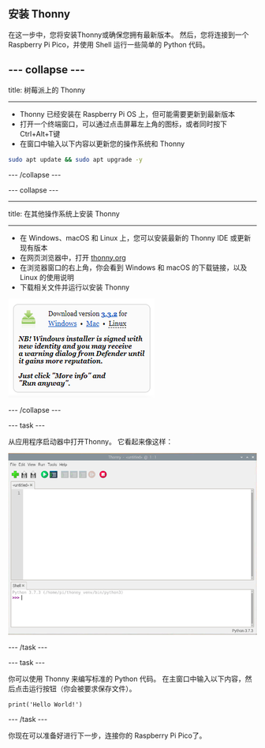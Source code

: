 ## 安装 Thonny

在这一步中，您将安装Thonny或确保您拥有最新版本。 然后，您将连接到一个 Raspberry Pi Pico，并使用 Shell 运行一些简单的 Python 代码。

--- collapse ---
---

title: 树莓派上的 Thonny

---
- Thonny 已经安装在 Raspberry Pi OS 上，但可能需要更新到最新版本
- 打开一个终端窗口，可以通过点击屏幕左上角的图标，或者同时按下Ctrl+Alt+T键
- 在窗口中输入以下内容以更新您的操作系统和 Thonny

```bash
sudo apt update && sudo apt upgrade -y
```

--- /collapse ---

--- collapse ---

---

title: 在其他操作系统上安装 Thonny

---

- 在 Windows、macOS 和 Linux 上，您可以安装最新的 Thonny IDE 或更新现有版本
- 在网页浏览器中，打开 [thonny.org](https://thonny.org/)
- 在浏览器窗口的右上角，你会看到 Windows 和 macOS 的下载链接，以及 Linux 的使用说明
- 下载相关文件并运行以安装 Thonny

![从 thonny 网站下载的说明](images/thonny-site.png)

--- /collapse ---

--- task ---

从应用程序启动器中打开Thonny。 它看起来像这样：

![Thonny 应用](images/thonny-editor.png)

--- /task ---

--- task ---

你可以使用 Thonny 来编写标准的 Python 代码。 在主窗口中输入以下内容，然后点击运行按钮（你会被要求保存文件）。

```python3
print('Hello World!')
```

--- /task ---

你现在可以准备好进行下一步，连接你的 Raspberry Pi Pico了。

